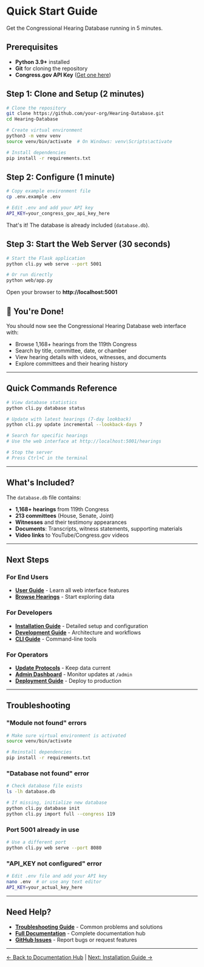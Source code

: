 # Quick Start Guide

Get the Congressional Hearing Database running in 5 minutes.

## Prerequisites

- **Python 3.9+** installed
- **Git** for cloning the repository
- **Congress.gov API Key** ([Get one here](https://api.congress.gov/sign-up/))

## Step 1: Clone and Setup (2 minutes)

```bash
# Clone the repository
git clone https://github.com/your-org/Hearing-Database.git
cd Hearing-Database

# Create virtual environment
python3 -m venv venv
source venv/bin/activate  # On Windows: venv\Scripts\activate

# Install dependencies
pip install -r requirements.txt
```

## Step 2: Configure (1 minute)

```bash
# Copy example environment file
cp .env.example .env

# Edit .env and add your API key
API_KEY=your_congress_gov_api_key_here
```

That's it! The database is already included (`database.db`).

## Step 3: Start the Web Server (30 seconds)

```bash
# Start the Flask application
python cli.py web serve --port 5001

# Or run directly
python web/app.py
```

Open your browser to **http://localhost:5001**

## 🎉 You're Done!

You should now see the Congressional Hearing Database web interface with:
- Browse 1,168+ hearings from the 119th Congress
- Search by title, committee, date, or chamber
- View hearing details with videos, witnesses, and documents
- Explore committees and their hearing history

---

## Quick Commands Reference

```bash
# View database statistics
python cli.py database status

# Update with latest hearings (7-day lookback)
python cli.py update incremental --lookback-days 7

# Search for specific hearings
# Use the web interface at http://localhost:5001/hearings

# Stop the server
# Press Ctrl+C in the terminal
```

---

## What's Included?

The `database.db` file contains:
- **1,168+ hearings** from 119th Congress
- **213 committees** (House, Senate, Joint)
- **Witnesses** and their testimony appearances
- **Documents**: Transcripts, witness statements, supporting materials
- **Video links** to YouTube/Congress.gov videos

---

## Next Steps

### For End Users
- **[User Guide](../guides/user/USER_GUIDE.md)** - Learn all web interface features
- **[Browse Hearings](http://localhost:5001/hearings)** - Start exploring data

### For Developers
- **[Installation Guide](installation.md)** - Detailed setup and configuration
- **[Development Guide](../guides/developer/DEVELOPMENT.md)** - Architecture and workflows
- **[CLI Guide](../guides/developer/CLI_GUIDE.md)** - Command-line tools

### For Operators
- **[Update Protocols](../guides/operations/UPDATE_PROTOCOLS.md)** - Keep data current
- **[Admin Dashboard](../features/admin-dashboard.md)** - Monitor updates at `/admin`
- **[Deployment Guide](../deployment/DEPLOYMENT.md)** - Deploy to production

---

## Troubleshooting

### "Module not found" errors
```bash
# Make sure virtual environment is activated
source venv/bin/activate

# Reinstall dependencies
pip install -r requirements.txt
```

### "Database not found" error
```bash
# Check database file exists
ls -lh database.db

# If missing, initialize new database
python cli.py database init
python cli.py import full --congress 119
```

### Port 5001 already in use
```bash
# Use a different port
python cli.py web serve --port 8080
```

### "API_KEY not configured" error
```bash
# Edit .env file and add your API key
nano .env  # or use any text editor
API_KEY=your_actual_key_here
```

---

## Need Help?

- **[Troubleshooting Guide](../troubleshooting/common-issues.md)** - Common problems and solutions
- **[Full Documentation](../README.md)** - Complete documentation hub
- **[GitHub Issues](https://github.com/your-org/Hearing-Database/issues)** - Report bugs or request features

---

[← Back to Documentation Hub](../README.md) | [Next: Installation Guide →](installation.md)

